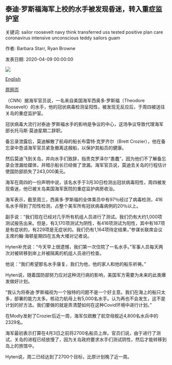 ## 泰迪·罗斯福海军上校的水手被发现昏迷，转入重症监护室

关键词: sailor roosevelt navy think transferred uss tested positive plan care coronavirus intensive unconscious teddy sailors guam

作者: Barbara Starr, Ryan Browne

发表日期: 2020-04-09 00:00:00

![](https://cdn.cnn.com/cnnnext/dam/assets/200327101147-uss-theodore-roosevelt-03182020-super-tease.jpeg)

[English](Sailor%20from%20USS%20Teddy%20Roosevelt%20found%20unconscious%2C%20transferred%20to%20intensive%20care.md)

[原网页](https://edition.cnn.com/2020/04/09/politics/sailor-teddy-roosevelt-unconcious-covid-modly/index.html)

（CNN）据海军官员说，一名来自美国海军西奥多·罗斯福（Theodore Roosevelt）的水手，他的冠状病毒检测呈阳性，被发现无反应后，于周四被送往关岛的重症监护室。

冠状病毒大流行对泰迪·罗斯福水手的影响是争议的中心，这场争议导致代理海军部长托马斯·莫迪星期二辞职。

备忘录泄露后，莫迪解散了航母的船长布雷特·克罗齐尔（Brett Crozier），他在备忘录中恳请海军官员紧急撤离这艘船，以保护其船员的健康。

然后莫迪飞到关岛，并向水手们致辞，指责克罗泽尔“愚蠢”，因为他们不了解备忘录会泄漏给媒体，并暗示船长已经做了泄漏。海军官员说，莫迪去关岛的行程估计使国防部损失了243,000美元。

海军在周四的一份声明中说，该名水手于3月30日检测出冠状病毒阳性，周四被发现昏迷，他已被关岛美国海军医院的重症监护病房收治。

海军表示，截至周三，西奥多·罗斯福的全体乘员中有97％经过了病毒检测，416名水手得到了阳性检测，占整个美军所有冠状病毒病例的20％以上。

副手说：“我们现在已经对几乎所有机组人员进行了测试。我们仍有大约1,000项测试报告出来。但是，有3,170项测试为阴性，有416项测试为阳性，其中有187项是有症状的，有229项是无症状的。我们仍有1,164项待定结果，”参谋长联席会议主席约翰·海顿星期四在五角大楼对记者说。

Hyten补充说：“今天早上很遗憾，我们第一次住院了一名水手。”军事人员每天两次对被转移到岸上并被隔离的机组人员进行检查。

他说：“我们希望那名水手康复，我们为他，他的家人和他的船东祈祷。”

Hyten说，随着国防部努力应对这种流行病的影响，美国军方需要为未来的此类爆发做好计划。

“我认为将泰迪·罗斯福视为一个独特的问题不是一个好主意。我们在海上的船只太多，部署的能力太多。核动力航母上有5,000名水手。认为再也不会发生，这不是计划的好方法。我们要做的就是弄清楚如何在这种Covid环境中进行计划。”

在Modly发射了Crozier后近一周，海军仅疏散了航空母舰近4,800名水兵中的2329名。

海军最初表示打算在4月3日之前将2700名船员上岸。官员们说，由于进行了测试，关岛的进程已经放慢了，因为关岛政府要求水手们测试阴性，然后才能转移到岛上的旅馆中。

Hyten说，周二已经达到了2700个目标，比原计划晚了近一周。